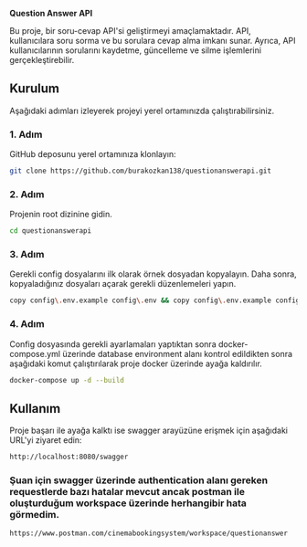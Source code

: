 **Question Answer API**

Bu proje, bir soru-cevap API'si geliştirmeyi amaçlamaktadır. API, kullanıcılara soru sorma ve bu sorulara cevap alma imkanı sunar. Ayrıca, API kullanıcılarının sorularını kaydetme, güncelleme ve silme işlemlerini gerçekleştirebilir.

## Kurulum
Aşağıdaki adımları izleyerek projeyi yerel ortamınızda çalıştırabilirsiniz.

### 1. Adım
GitHub deposunu yerel ortamınıza klonlayın:
```bash
git clone https://github.com/burakozkan138/questionanswerapi.git
```

### 2. Adım
Projenin root dizinine gidin.
```bash
cd questionanswerapi
```

### 3. Adım
Gerekli config dosyalarını ilk olarak örnek dosyadan kopyalayın. Daha sonra, kopyaladığınız dosyaları açarak gerekli düzenlemeleri yapın.
```bash
copy config\.env.example config\.env && copy config\.env.example config\.env.test
```

### 4. Adım
Config dosyasında gerekli ayarlamaları yaptıktan sonra docker-compose.yml üzerinde database environment alanı kontrol edildikten sonra aşağıdaki komut çalıştırılarak proje docker üzerinde ayağa kaldırılır.
```bash
docker-compose up -d --build
```

## Kullanım
Proje başarı ile ayağa kalktı ise swagger arayüzüne erişmek için aşağıdaki URL'yi ziyaret edin:
```bash
http://localhost:8080/swagger
```

### Şuan için swagger üzerinde authentication alanı gereken requestlerde bazı hatalar mevcut ancak postman ile oluşturduğum workspace üzerinde herhangibir hata görmedim.
```bash
https://www.postman.com/cinemabookingsystem/workspace/questionanswer
```
